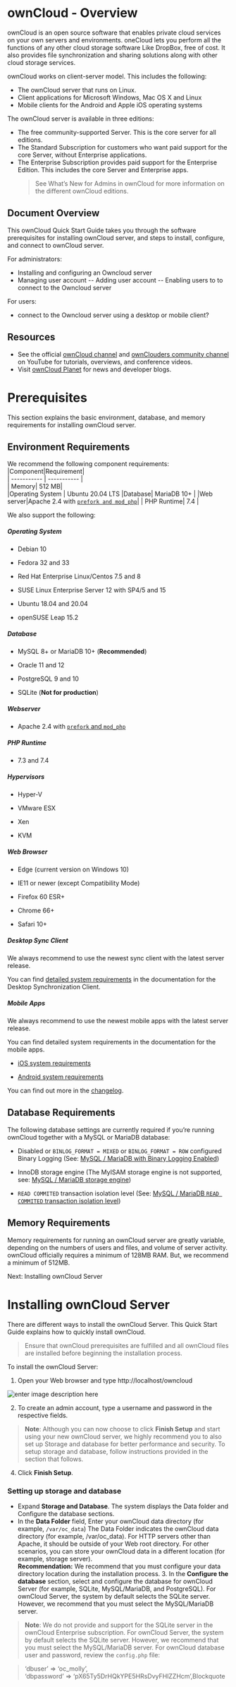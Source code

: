 # ownCloud - Overview

ownCloud is an open source software that enables private cloud services on your own servers and environments. oneCloud lets you perform all the functions of any other cloud storage software Like DropBox, free of cost. It also provides file synchronization and sharing solutions along with other cloud storage services.

ownCloud works on client-server model. This includes the following:
  - The ownCloud server that runs on Linux. 
  - Client applications for Microsoft Windows, Mac OS X and Linux
  - Mobile clients for the Android and Apple iOS operating systems
 
 The ownCloud server is available in three editions:
  - The free community-supported Server. This is the core server for all editions.
  - The Standard Subscription for customers who want paid support for the core Server, without   Enterprise applications. 
  - The Enterprise Subscription provides paid support for the Enterprise Edition. This includes the core Server and Enterprise apps.
 	> See What’s New for Admins in ownCloud  for more information on the different ownCloud editions.
 

## Document Overview
This ownCloud Quick Start Guide takes you through the software prerequisites for installing ownCloud server, and steps to install, configure, and connect to ownCloud server.

For administrators:
- Installing and configuring an Owncloud server
-  Managing user account
-- Adding user account
-- Enabling users to to connect to the Owncloud server

 For users:
 - connect to the Owncloud server using a desktop or mobile client?
## Resources

 - See the official [ownCloud channel](https://www.youtube.com/channel/UC_4gez4lsWqciH-otOlXo5w) and [ownClouders community channel](https://www.youtube.com/channel/UCA8Ehsdu3KaxSz5KOcCgHbw) on YouTube for tutorials, overviews, and conference videos. 
 - Visit [ownCloud Planet](https://owncloud.org/news/) for news and developer blogs.

# Prerequisites
This section explains the basic environment, database, and memory requirements for installing ownCloud server.

 ## Environment Requirements
 We recommend the following component requirements:
|Component|Requirement|  
| ----------- | ----------- |  
| Memory| 512 MB|  
|Operating System | Ubuntu 20.04 LTS
|Database| MariaDB 10+ |
|Web server|Apache 2.4 with  [`prefork and mod_php`](https://doc.owncloud.com/server/admin_manual/installation/system_requirements.html#installation/manual_installation.adoc#multi-processing-module-mpm)|
|  PHP Runtime| 7.4 |

We also support the following:
##### Operating System	
-   Debian 10
    
-   Fedora 32 and 33
    
-   Red Hat Enterprise Linux/Centos 7.5 and 8
    
-   SUSE Linux Enterprise Server 12 with SP4/5 and 15
    
-   Ubuntu 18.04 and 20.04
    
-   openSUSE Leap 15.2 
##### Database
-   MySQL 8+ or MariaDB 10+ (**Recommended**)
    
-   Oracle 11 and 12
    
-   PostgreSQL 9 and 10
    
-   SQLite (**Not for production**)
##### Webserver
-   Apache 2.4 with  [`prefork`  and  `mod_php`](https://doc.owncloud.com/server/admin_manual/installation/system_requirements.html#installation/manual_installation.adoc#multi-processing-module-mpm)

 ##### PHP Runtime
-   7.3 and 7.4
##### Hypervisors

-   Hyper-V
    
-   VMware ESX
    
-   Xen
    
-   KVM
    

##### [](https://doc.owncloud.com/server/admin_manual/installation/system_requirements.html#web-browser)Web Browser

-   Edge (current version on Windows 10)
    
-   IE11 or newer (except Compatibility Mode)
    
-   Firefox 60 ESR+
    
-   Chrome 66+
    
-   Safari 10+
    

##### Desktop Sync Client

We always recommend to use the newest sync client with the latest server release.

You can find  [detailed system requirements](https://doc.owncloud.com/desktop/installing.html#system-requirements)  in the documentation for the Desktop Synchronization Client.

##### Mobile Apps

We always recommend to use the newest mobile apps with the latest server release.

You can find detailed system requirements in the documentation for the mobile apps.

-   [iOS system requirements](https://doc.owncloud.com/ios-app/ios_faq.html)
    
-   [Android system requirements](https://doc.owncloud.com/android/faq.html)
    

You can find out more in the  [changelog](https://owncloud.com/changelog).

## [](https://doc.owncloud.com/server/admin_manual/installation/system_requirements.html#database-requirements)Database Requirements

The following database settings are currently required if you’re running ownCloud together with a MySQL or MariaDB database:

-   Disabled or  `BINLOG_FORMAT = MIXED`  or  `BINLOG_FORMAT = ROW`  configured Binary Logging (See:  [MySQL / MariaDB with Binary Logging Enabled](https://doc.owncloud.com/server/admin_manual/configuration/database/linux_database_configuration.html#mysql-mariadb-with-binary-logging-enabled))
    
-   InnoDB storage engine (The MyISAM storage engine is not supported, see:  [MySQL / MariaDB storage engine](https://doc.owncloud.com/server/admin_manual/configuration/database/linux_database_configuration.html#mysql-mariadb-storage-engine))
    
-   `READ COMMITED`  transaction isolation level (See:  [MySQL / MariaDB  `READ COMMITED`  transaction isolation level](https://doc.owncloud.com/server/admin_manual/configuration/database/linux_database_configuration.html#mysql-mariadb-read-commited-transaction-isolation-level))
    

## [](https://doc.owncloud.com/server/admin_manual/installation/system_requirements.html#memory-requirements)Memory Requirements

Memory requirements for running an ownCloud server are greatly variable, depending on the numbers of users and files, and volume of server activity. ownCloud officially requires a minimum of 128MB RAM. But, we recommend a minimum of 512MB.

Next: Installing ownCloud Server 
﻿
# Installing ownCloud Server
There are different ways to install the ownCloud Server. This Quick Start Guide explains how to quickly install ownCloud.
> Ensure that ownCloud prerequisites are fulfilled and all ownCloud files are installed before beginning the installation process.

To install the ownCloud Server:
  1. Open your Web browser and type  http://localhost/owncloud 
  
  ![enter image description here](https://doc.owncloud.org/server/9.1/admin_manual/_images/install-wizard-a.png)
  
  2. To create an admin account, type a username and password in the respective fields. 
  > **Note**: Although you can now choose to click **Finish Setup** and start using your new ownCloud server, we highly recommend you to also set up Storage and database for better performance and security.
  > To setup storage and database, follow instructions provided in the section that follows.

  4.  Click **Finish Setup**. 


### Setting up storage and database
 -  Expand  **Storage and Database**. The system displays the Data folder and Configure the database sections.
 -  In the **Data Folder** field, Enter your ownCloud data directory (for example,  `/var/oc_data`)
 The Data Folder indicates the ownCloud data directory (for example, /var/oc_data). For HTTP servers other than Apache, it should be outside of your Web root directory. For other scenarios, you can store your ownCloud data in a different location (for example, storage server).  
**Recommendation:**  We recommend that you must configure your data directory location during the installation process.
    3. In the 	**Configure the database** section, select and configure the database for ownCloud Server (for example, SQLite, MySQL/MariaDB, and PostgreSQL). For ownCloud Server, the system by default selects the SQLite server. However, we recommend that you must select the MySQL/MariaDB server.    

>**Note**:  We do not provide and support for the SQLite server in the ownCloud Enterprise subscription. For ownCloud Server, the system by default selects the SQLite server. However, we recommend that you must select the MySQL/MariaDB server. For ownCloud database user and password, review the  `config.php`  file:

> ‘dbuser’ => ‘oc_molly’,  
> ‘dbpassword’ => ‘pX65Ty5DrHQkYPE5HRsDvyFHlZZHcm’,Blockquote

